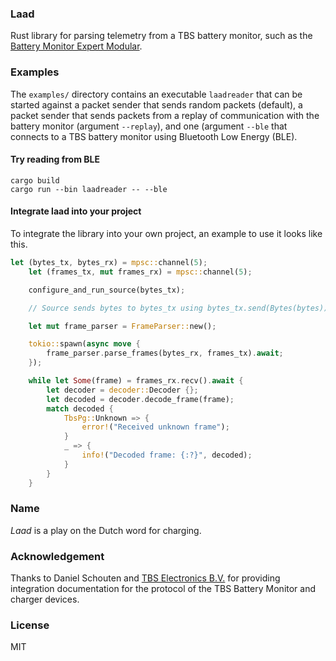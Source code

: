 ### Laad

Rust library for parsing telemetry from a TBS battery monitor, such as the [Battery Monitor Expert Modular](https://tbs-electronics.com/product/expert-modular-battery-monitor-12v-24v-48v/).

### Examples

The `examples/` directory contains an executable `laadreader` that can be started against a packet sender that sends random packets (default), a packet sender that sends packets from a replay of communication with the battery monitor (argument `--replay`), and one (argument `--ble` that connects to a TBS battery monitor using Bluetooth Low Energy (BLE).

#### Try reading from BLE

```
cargo build
cargo run --bin laadreader -- --ble
```

#### Integrate laad into your project

To integrate the library into your own project, an example to use it looks like this.

```Rust
let (bytes_tx, bytes_rx) = mpsc::channel(5);
    let (frames_tx, mut frames_rx) = mpsc::channel(5);

    configure_and_run_source(bytes_tx);

    // Source sends bytes to bytes_tx using bytes_tx.send(Bytes(bytes)).await.

    let mut frame_parser = FrameParser::new();

    tokio::spawn(async move {
        frame_parser.parse_frames(bytes_rx, frames_tx).await;
    });

    while let Some(frame) = frames_rx.recv().await {
        let decoder = decoder::Decoder {};
        let decoded = decoder.decode_frame(frame);
        match decoded {
            TbsPg::Unknown => {
                error!("Received unknown frame");
            }
            _ => {
                info!("Decoded frame: {:?}", decoded);
            }
        }
    }
```

### Name

*Laad* is a play on the Dutch word for charging.

### Acknowledgement

Thanks to Daniel Schouten and [TBS Electronics B.V.](https://tbs-electronics.com/) for providing integration documentation for the protocol of the TBS Battery Monitor and charger devices.

### License

MIT
